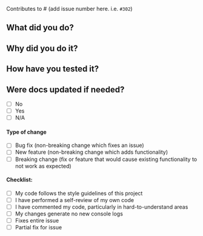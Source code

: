 Contributes to # (add issue number here. i.e. `#302`)

## What did you do?

## Why did you do it?

## How have you tested it?

## Were docs updated if needed?

- [ ] No
- [ ] Yes
- [ ] N/A

#### Type of change

- [ ] Bug fix (non-breaking change which fixes an issue)
- [ ] New feature (non-breaking change which adds functionality)
- [ ] Breaking change (fix or feature that would cause existing functionality to not work as expected)

#### Checklist:

- [ ] My code follows the style guidelines of this project
- [ ] I have performed a self-review of my own code
- [ ] I have commented my code, particularly in hard-to-understand areas
- [ ] My changes generate no new console logs
- [ ] Fixes entire issue
- [ ] Partial fix for issue